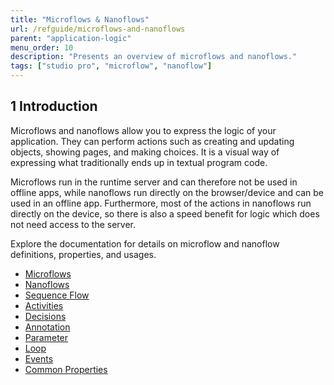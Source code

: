 ```yaml
---
title: "Microflows & Nanoflows"
url: /refguide/microflows-and-nanoflows
parent: "application-logic"
menu_order: 10
description: "Presents an overview of microflows and nanoflows."
tags: ["studio pro", "microflow", "nanoflow"]
---
```


## 1 Introduction

Microflows and nanoflows allow you to express the logic of your application. They can perform actions such as creating and updating objects, showing pages, and making choices. It is a visual way of expressing what traditionally ends up in textual program code.

Microflows run in the runtime server and can therefore not be used in offline apps, while nanoflows run directly on the browser/device and can be used in an offline app. Furthermore, most of the actions in nanoflows run directly on the device, so there is also a speed benefit for logic which does not need access to the server. 

Explore the documentation for details on microflow and nanoflow definitions, properties, and usages.

* [Microflows](microflows)
* [Nanoflows](nanoflows)
* [Sequence Flow](sequence-flow)
* [Activities](activities)
* [Decisions](decisions)
* [Annotation](annotation)
* [Parameter](parameter)
* [Loop](loop)
* [Events](events)
* [Common Properties](microflow-element-common-properties)